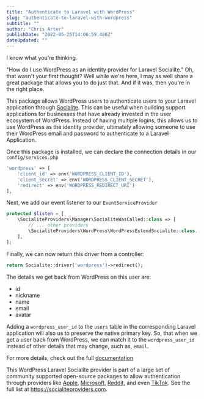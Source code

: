 ```yaml
---
title: "Authenticate to Laravel with WordPress"
slug: "authenticate-to-laravel-with-wordpress"
subtitle: ""
author: "Chris Arter"
publishDate: "2022-05-25T14:06:59.486Z"
dateUpdated: ""
---
```


I know what you're thinking.

"How do I use WordPress as an identity provider for Laravel Socialite." Oh, that wasn't your first thought? Well while we're here, I may as well share a great package that allows you to do just that. And if it was, then you're in the right place.

This package allows WordPress users to authenticate users to your Laravel application through [Socialite](https://laravel.com/docs/9.x/socialite). This can be useful when building support applications for businesses that have already invested in the user ecosystem of WordPress. Instead of having multiple logins, this allows us to use WordPress as the identity provider, ultimately allowing someone to use their WordPress email and password to authenticate to a Laravel Application.

Once this package is installed, we can declare the connection details in our `config/services.php`

```php
'wordpress' => [    
    'client_id' => env('WORDPRESS_CLIENT_ID'),  
    'client_secret' => env('WORDPRESS_CLIENT_SECRET'),  
    'redirect' => env('WORDPRESS_REDIRECT_URI') 
],
```

Next, we add our event listener to our `EventServiceProvider`

```php
protected $listen = [
    \SocialiteProviders\Manager\SocialiteWasCalled::class => [
        // ... other providers
        \SocialiteProviders\WordPress\WordPressExtendSocialite::class.'@handle',
    ],
];
```

Finally, we can now return this driver from a controller:

```php
return Socialite::driver('wordpress')->redirect();
```

The details we get back from WordPress on this user are:

*   id
*   nickname
*   name
*   email
*   avatar

Adding a `wordpress_user_id` to the `users` table in the corresponding Laravel application will also us to preserve the native primary key. So, that when we get a user back from WordPress, we can match it to the `wordpress_user_id` instead of other details that may change, such as, `email`.

For more details, check out the full [documentation](https://socialiteproviders.com/WordPress)

This WordPress Laravel Socialite provider is part of a large set of community supported open-source packages to allow authentication through providers like [Apple](https://socialiteproviders.com/Apple/), [Microsoft](https://socialiteproviders.com/Microsoft/), [Reddit](https://socialiteproviders.com/Reddit/), and even [TikTok](https://socialiteproviders.com/TikTok/). See the full list at https://socialiteproviders.com.